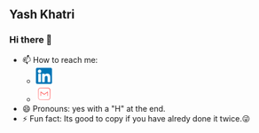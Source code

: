 Yash Khatri
-
### Hi there 👋

- 📫 How to reach me:
  * [![linkedin](https://github.com/yash-kh/yash-kh/blob/master/img/linkedin.png)](https://www.linkedin.com/in/yash-khatri-35850018b/)
  * [![Gmail](https://github.com/yash-kh/yash-kh/blob/master/img/gmail.png)](mailto:yashkhatri2198@gmail.com)
- 😄 Pronouns: yes with a "H" at the end.
- ⚡ Fun fact: Its good to copy if you have alredy done it twice.😜

